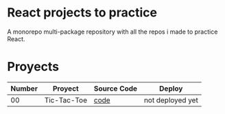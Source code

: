 # React projects to practice
A monorepo multi-package repository with all the repos i made to practice React.

# Proyects
| Number | Proyect | Source Code | Deploy |
| --- | --- | --- | --- |
| 00 | Tic-Tac-Toe | [code](practice-projects/00-tic-tac-toe/) | not deployed yet |
